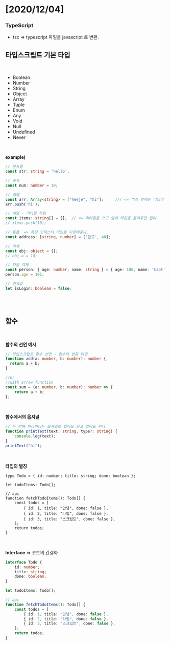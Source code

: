 # [2020/12/04]



### TypeScript

- tsc => typescript 파일을 javascript 로 변환.





## 타입스크립트 기본 타입 

</br>

- Boolean
- Number
- String
- Object
- Array
- Tuple
- Enum
- Any
- Void
- Null
- Undefined
- Never

</br>

**example)**

```typescript
// 문자열
const str: string = 'hello';

// 숫자
const num: number = 10;

// 배열
const arr: Array<string> = ["heeje", "hi"];     /// <= 꺽쇠 안에는 타입이 들어간다. 
arr.push('hi');

// 배열 - 리터럴 적용
const items: string[] = [];  // <= 리터럴을 쓰고 앞에 타입을 붙여주면 된다. 
// items.push(10);

// 튜플  => 특정 인덱스의 타입을 지정해준다.  
const address: [string, number] = ['판교', 40];

// 객체
const obj: object = {};
// obj.a = 10;

// 타입 객체
const person: { age: number; name: string } = { age: 100, name: 'Capt' };
person.age = 101;

// 진위값
let isLogin: boolean = false;
```

</br></br>

## 함수

</br>

**함수의 선언 예시**

```typescript
// 타입스크립트 함수 선언 - 함수의 반환 타입
function add(a: number, b: number): number {
  return a + b;
}

//or
//with arrow function
const sum = (a: number, b: number): number => {
    return a + b;
};
```



</br>



**함수에서의 옵셔널**

```typescript
// 두 번째 파라미터는 옵셔널로 있어도 되고 없어도 된다. 
function printText(text: string, type?: string) {
    console.log(text);
}
printText("hi");
```



</br>



**타입의 별칭** 

```type
type Todo = { id: number; title: string; done: boolean };

let todoItems: Todo[];

// api
function fetchTodoItems(): Todo[] {
    const todos = [
        { id: 1, title: "안녕", done: false },
        { id: 2, title: "타입", done: false },
        { id: 3, title: "스크립트", done: false },
    ];
    return todos;
}
```



</br>

**Interface**  => 코드의 간결화 

```typescript
interface Todo {
    id: number;
    title: string;
    done: boolean;
}

let todoItems: Todo[];

// api
function fetchTodoItems(): Todo[] {
    const todos = [
        { id: 1, title: "안녕", done: false },
        { id: 2, title: "타입", done: false },
        { id: 3, title: "스크립트", done: false },
    ];
    return todos;
}
```







</br></br>